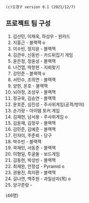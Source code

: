 ```
(c)도경구 version 0.1 (2021/12/7)
```

## 프로젝트 팀 구성

1. 김선민, 이재욱, 하성우 - 원카드
2. 지홍근 - 블랙잭 o
3. 이수빈, 정지윤 - 블랙잭
4. 김관우, 신동빈 - 카드뒤집기 게임
5. 윤은정, 정윤성 - 블랙잭
6. 나건엽, 박창현 - 지뢰찾기
7. 강민준 - 블랙잭 o
8. 서민수, 조의연 - 블랙잭
9. 양헌, 온호 - 블랙잭
10. 뇌아정, 조성우 - 블랙잭
11. 정규욱, 김승연 - 블랙잭
12. 문호준, 심진성 - 주사위게임(공격/방어)
13. 손가량 - 아이템 포커 게임
14. 김재현, 남서용 - 주사위게임 o
15. 김윤재, 김정우 - 블랙잭
16. 김민준, 김예준 - 블랙잭
17. 린쟈이, 주준뢰 - 당구
18. 박수빈 - 블랙잭
19. 곽재민, 서동준 - 블랙잭
20. 이형일, 투굴둘 - 보드게임
21. 김동현, 박성빈 - 블랙잭
22. 최재완, 안정섭 - Pyramid o
23. 권용진, 최지환 - 블랙잭
24. 길나연, 백주원 - 과일상자(목) o
25. 양구준랑 -


(46명)
